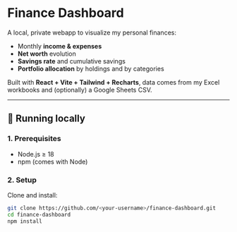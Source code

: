 # Finance Dashboard

A local, private webapp to visualize my personal finances:  
- Monthly **income & expenses**  
- **Net worth** evolution  
- **Savings rate** and cumulative savings  
- **Portfolio allocation** by holdings and by categories  

Built with **React + Vite + Tailwind + Recharts**, data comes from my Excel workbooks and (optionally) a Google Sheets CSV.

---

## 🚀 Running locally

### 1. Prerequisites
- Node.js ≥ 18  
- npm (comes with Node)

### 2. Setup
Clone and install:

```bash
git clone https://github.com/<your-username>/finance-dashboard.git
cd finance-dashboard
npm install
